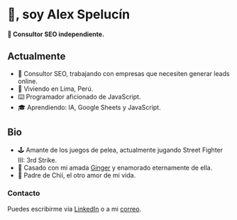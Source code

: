 # 👋, soy Alex Spelucín

**🔎 Consultor SEO independiente.**

## Actualmente

- 💼 Consultor SEO, trabajando con empresas que necesiten generar leads online.
- 🌆 Viviendo en Lima, Perú.
- ⌨️ Programador aficionado de JavaScript.
- 🎓 Aprendiendo: IA, Google Sheets y JavaScript.

## Bio

- 🕹️ Amante de los juegos de pelea, actualmente jugando Street Fighter III: 3rd Strike.
- 💍 Casado con mi amada [Ginger](https://www.instagram.com/ginieillustrated/) y enamorado eternamente de ella.
- 🍼 Padre de Chii, el otro amor de mi vida.

### Contacto

Puedes escribirme vía [LinkedIn](https://linkedin.com/in/spelucin) o a mi [correo](mailto:spelucinalex@gmail.com).
